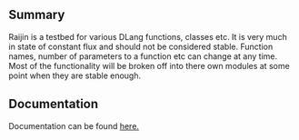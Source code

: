 ## Summary

Raijin is a testbed for various DLang functions, classes etc. It is very much in state of constant flux and should not be considered stable. Function names, number of parameters to a function etc can change at any time. Most of the functionality will be broken off into there own modules at some point when they are stable enough.

## Documentation
Documentation can be found [here.](http://soulsbane.github.io/projects/docs/raijin/)
